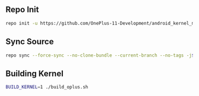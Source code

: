 ## Repo Init ##
```bash
repo init -u https://github.com/OnePlus-11-Development/android_kernel_manifest.git -b common-android13-5.15
```
## Sync Source ##
```bash
repo sync --force-sync --no-clone-bundle --current-branch --no-tags -j$(nproc --all)
```
## Building Kernel ##
```bash
BUILD_KERNEL=1 ./build_oplus.sh
```
